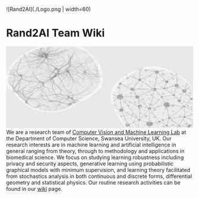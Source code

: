 ![Rand2AI](./Logo.png | width=60)
# Rand2AI Team Wiki
![Rand2AI](./BG.png)
We are a research team of [Computer Vision and Machine Learning Lab](http://csvision.swansea.ac.uk/) at the Department of Computer Science, Swansea University, UK. Our research interests are in machine learning and artificial intelligence in general ranging from theory, through to methodology and applications in biomedical science. We focus on studying learning robustness including privacy and security aspects, generative learning using probabilistic graphical models with minimum supervision, and learning theory facilitated from stochastics analysis in both continuous and discrete forms, differential geometry and statistical physics. Our routine research activities can be found in our [wiki](../../wiki) page.
